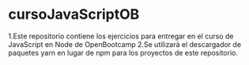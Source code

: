 # cursoJavaScriptOB
1.Este repositorio contiene los ejercicios para entregar en el curso de JavaScript en Node de OpenBootcamp
2.Se utilizará el descargador de paquetes yarn en lugar de npm para los proyectos de este repositorio.
